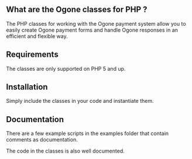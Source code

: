 What are the Ogone classes for PHP ?
------------------------------------

The PHP classes for working with the Ogone payment system allow you to
easily create Ogone payment forms and handle Ogone responses in an
efficient and flexible way.

Requirements
------------

The classes are only supported on PHP 5 and up.

Installation
------------

Simply include the classes in your code and instantiate them.

Documentation
-------------

There are a few example scripts in the examples folder that 
contain comments as documentation.

The code in the classes is also well documented.
